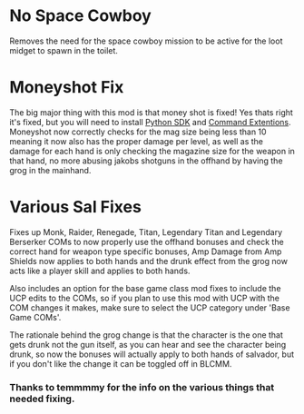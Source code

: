 No Space Cowboy
============

Removes the need for the space cowboy mission to be active for the loot midget to spawn in the toilet.

Moneyshot Fix
============

The big major thing with this mod is that money shot is fixed! Yes thats right it's fixed, but you will need to install [Python SDK](https://bl-sdk.github.io/) and [Command Extentions](https://bl-sdk.github.io/mods/CommandExtensions/). Moneyshot now correctly checks for the mag size being less than 10 meaning it now also has the proper damage per level, as well as the damage for each hand is only checking the magazine size for the weapon in that hand, no more abusing jakobs shotguns in the offhand by having the grog in the mainhand.

Various Sal Fixes
============

Fixes up Monk, Raider, Renegade, Titan, Legendary Titan and Legendary Berserker COMs to now properly use the offhand bonuses and check the correct hand for weapon type specific bonuses, Amp Damage from Amp Shields now applies to both hands and the drunk effect from the grog now acts like a player skill and applies to both hands.

Also includes an option for the base game class mod fixes to include the UCP edits to the COMs, so if you plan to use this mod with UCP with the COM changes it makes, make sure to select the UCP category under 'Base Game COMs'.

The rationale behind the grog change is that the character is the one that gets drunk not the gun itself, as you can hear and see the character being drunk, so now the bonuses will actually apply to both hands of salvador, but if you don't like the change it can be toggled off in BLCMM.
### Thanks to temmmmy for the info on the various things that needed fixing.
